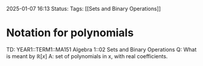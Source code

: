 2025-01-07 16:13
Status: 
Tags: [[Sets and Binary Operations]]
# Notation for polynomials

TD: YEAR1::TERM1::MA151 Algebra 1::02 Sets and Binary Operations
Q: What is meant by $\mathbb{R}[x]$
A: set of polynomials in x, with real coefficients.
<!--ID: 1736266479995-->
